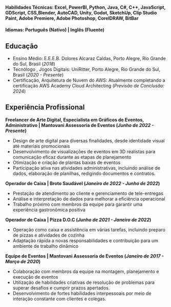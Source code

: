 

#### Habilidades Técnicas: Excel, PowerBI, Python, Java, C#, C++, JavaScript, GDScript, CSS,Blender, AutoCAD, Unity, Godot, SketchUp, Clip Studio Paint, Adobe Premiere, Adobe Photoshop, CorelDRAW, BitBar
#### Idiomas: Português (Nativo) | Inglês (Fluente)

## Educação
- Ensino Médio: E.E.E.B. Dolores Alcaraz Caldas, Porto Alegre, Rio Grande do Sul, Brasil (_2018_)	
- Tecnólogo , Jogos Digitais: UniRitter, Porto Alegre, Rio Grande do Sul, Brasil (_2020 - Presente_)	
- Certificação, Arquitetura de Nuvem do AWS: Atualmente completando a certificação AWS Academy Cloud Architecting (_Previsão de Conclusão: 2024_)	

## Experiência Profissional
**Freelancer de Arte Digital, Especialista em Gráficos de Eventos, Administrativo | Mantovani Assessoria de Eventos (_Junho de 2022 - Presente_)**
- Design de arte digital para diversas finalidades, desde identidade visual até materiais promocionais
- Desenvolvimento de visualizações de eventos em 3D realistas para comunicação eficaz durante as etapas de planejamento
- Otimização e criação de plantas baixas de eventos
- Participação ativa nas atividades administrativas, incluindo análise de dados, elaboração de planilhas, redigindo documentos e contratos.

**Operador de Caixa | Broto Saudável (_Janeiro de 2022 - Junho de 2022_)**
- Prestação de atendimento ao cliente e gerenciamento de tele-entregas
- Análise e interpretação de dados para melhorar a eficiência operacional
- Trabalho próximo com membros da equipe para garantir uma experiência gastronômica positiva

**Operador de Caixa | Pizza D.O.C (_Junho de 2021 - Janeiro de 2022_)** 
- Operação como caixa e assistência em várias tarefas, incluindo preparo de pizzas e atividades de cozinha
- Adaptação rápida a novas responsabilidades e contribuição para um ambiente de trabalho dinâmico

**Equipe de Eventos | Mantovani Assessoria de Eventos (_Janeiro de 2017 - Março de 2020_)**
- Colaboração com membros da equipe na montagem, planejamento e execução de eventos
- Utilização de habilidades criativas de resolução de problemas para superar desafios e cumprir prazos apertados.
- Desenvolvimento de fortes habilidades interpessoais por meio de interação constante com clientes e colegas.


<script src="script.js"></script>
